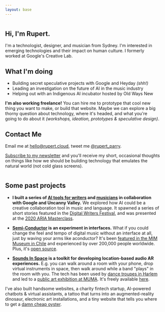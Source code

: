 ```yaml
---
layout: base
---
```


<div class="column">

<section>

# Hi, I'm Rupert.

I'm a technologist, designer, and musician from Sydney. I'm interested in emerging technologies and their impact on human culture. I formerly worked at Google's Creative Lab.

</section>
<section>

## What I'm doing

- Building secret speculative projects with Google and Heyday *(shh!)*
- Leading an investigation on the future of AI in the music industry
- Helping out with an Indigenous AI incubator hosted by Old Ways New

**I'm also working freelance!** You can hire me to prototype that cool new thing you want to make, or build that website. Maybe we can explore a big thorny question about technology, where it's headed, and what you're going to do about it <i>(workshops, ideation, prototypes & speculative design)</i>.

</section>
<section>

## Contact Me

Email me at <a href="mailto:hello@rupert.cloud">hello@rupert.cloud</a>, tweet me <a href="https://twitter.com/rupert_parry">@rupert_parry</a>.

<a href="https://docs.google.com/forms/d/e/1FAIpQLSfYWTBINml9-NOjUJ2fzrGvGZgMTuTnkQnwcn4tKgbulEsbwA/viewform?usp=sf_link" target="_blank">Subscribe to my newsletter</a> and you'll receive my short, occasional thoughts on things like how we should be building technology that emulates the natural world (not cold glass screens).

</section>
</div>

<div class="column">
<section>

## Some past projects


<ul class="projects-list">
<li>

**I built a series of [AI tools for writers](https://experiments.withgoogle.com/collection/aiwriting) and [musicians](https://www.youtube.com/watch?v=MbKsRJ5MsnA) in collaboration with Google and Uncanny Valley.** We explored how AI could be a creative collaboration tool in music and language. It spawned a series of short stories featured in the [Digital Writers Festival](https://2019.digitalwritersfestival.com/event/creativity-inside-the-machine/), and was presented at the [2020 ARIA Masterclass](https://www.aria.com.au/awards/news/aria-masterclass-machine-learning-ai-music).

</li>
<li>

**[Semi-Conductor](https://experiments.withgoogle.com/semi-conductor) is an experiment in interfaces.** What if you could change the feel and tempo of digital music without an interface at all, just by waving your arms like aconductor? It's been [featured in the MIM Museum in Chile](https://www.futuro360.com/videos/inteligencia-artificial-ninos-ninas-mim_20190813/) and experienced by over 200,000 people worldwide. Plus, it's [open source](https://github.com/googlecreativelab/semi-conductor).

</li>
<li>

**[Sounds In Space](https://experiments.withgoogle.com/sounds-in-space) is a toolkit for developing location-based audio AR experiences.** E.g. you can walk around a room with your phone, drop virtual instruments in space, then walk around while a band "plays" in the room with you. The tech has been used by [dance troupes in Harlem](https://heidilatskydance.org/displayed) and led to a [public art exhibition at MUMA](https://vimeo.com/393792407). It's freely available [here](https://github.com/googlecreativelab/sounds-in-space).

</li>
</ul>

I've also built handsome websites, a charity fintech startup, AI-powered chatbots & virtual assistants, a tattoo that turns into an augmented-reality dinosaur, electronic art installations, and a tiny website that tells you where to get a [damn cheap oyster](http://oyster.cheap).

</section>
</div>
